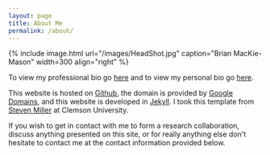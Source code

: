 ```yaml
---
layout: page
title: About Me
permalink: /about/
---
```


{% include image.html url="/images/HeadShot.jpg" caption="Brian MacKie-Mason" width=300 align="right" %}

To view my professional bio go <a href="/about/professional/">here</a> and to view my personal bio go <a href="/about/personal/">here</a>.

This website is hosted on [Github](http://www.github.com), the domain is provided by [Google Domains](http://domains.google), and this website is developed in [Jekyll](http://jekyllrb.com). I took this template from [Steven Miller](https://github.com/svmiller/steve-ngvb-jekyll-template) at Clemson University.

If you wish to get in contact with me to form a research collaboration, discuss anything presented on this site, or for really anything else don't hesitate to contact me at the contact information provided below.
